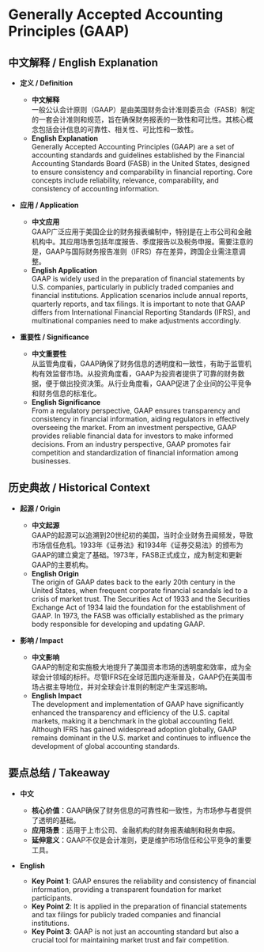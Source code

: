 # Generally Accepted Accounting Principles (GAAP)

## 中文解释 / English Explanation

* **定义 / Definition**  
  - **中文解释**  
    一般公认会计原则（GAAP）是由美国财务会计准则委员会（FASB）制定的一套会计准则和规范，旨在确保财务报表的一致性和可比性。其核心概念包括会计信息的可靠性、相关性、可比性和一致性。  
  - **English Explanation**  
    Generally Accepted Accounting Principles (GAAP) are a set of accounting standards and guidelines established by the Financial Accounting Standards Board (FASB) in the United States, designed to ensure consistency and comparability in financial reporting. Core concepts include reliability, relevance, comparability, and consistency of accounting information.

* **应用 / Application**  
  - **中文应用**  
    GAAP广泛应用于美国企业的财务报表编制中，特别是在上市公司和金融机构中。其应用场景包括年度报告、季度报告以及税务申报。需要注意的是，GAAP与国际财务报告准则（IFRS）存在差异，跨国企业需注意调整。  
  - **English Application**  
    GAAP is widely used in the preparation of financial statements by U.S. companies, particularly in publicly traded companies and financial institutions. Application scenarios include annual reports, quarterly reports, and tax filings. It is important to note that GAAP differs from International Financial Reporting Standards (IFRS), and multinational companies need to make adjustments accordingly.

* **重要性 / Significance**  
  - **中文重要性**  
    从监管角度看，GAAP确保了财务信息的透明度和一致性，有助于监管机构有效监督市场。从投资角度看，GAAP为投资者提供了可靠的财务数据，便于做出投资决策。从行业角度看，GAAP促进了企业间的公平竞争和财务信息的标准化。  
  - **English Significance**  
    From a regulatory perspective, GAAP ensures transparency and consistency in financial information, aiding regulators in effectively overseeing the market. From an investment perspective, GAAP provides reliable financial data for investors to make informed decisions. From an industry perspective, GAAP promotes fair competition and standardization of financial information among businesses.

## 历史典故 / Historical Context

* **起源 / Origin**  
  - **中文起源**  
    GAAP的起源可以追溯到20世纪初的美国，当时企业财务丑闻频发，导致市场信任危机。1933年《证券法》和1934年《证券交易法》的颁布为GAAP的建立奠定了基础。1973年，FASB正式成立，成为制定和更新GAAP的主要机构。  
  - **English Origin**  
    The origin of GAAP dates back to the early 20th century in the United States, when frequent corporate financial scandals led to a crisis of market trust. The Securities Act of 1933 and the Securities Exchange Act of 1934 laid the foundation for the establishment of GAAP. In 1973, the FASB was officially established as the primary body responsible for developing and updating GAAP.

* **影响 / Impact**  
  - **中文影响**  
    GAAP的制定和实施极大地提升了美国资本市场的透明度和效率，成为全球会计领域的标杆。尽管IFRS在全球范围内逐渐普及，GAAP仍在美国市场占据主导地位，并对全球会计准则的制定产生深远影响。  
  - **English Impact**  
    The development and implementation of GAAP have significantly enhanced the transparency and efficiency of the U.S. capital markets, making it a benchmark in the global accounting field. Although IFRS has gained widespread adoption globally, GAAP remains dominant in the U.S. market and continues to influence the development of global accounting standards.

## 要点总结 / Takeaway

* **中文**  
  - **核心价值**：GAAP确保了财务信息的可靠性和一致性，为市场参与者提供了透明的基础。  
  - **应用场景**：适用于上市公司、金融机构的财务报表编制和税务申报。  
  - **延伸意义**：GAAP不仅是会计准则，更是维护市场信任和公平竞争的重要工具。  

* **English**  
  - **Key Point 1**: GAAP ensures the reliability and consistency of financial information, providing a transparent foundation for market participants.  
  - **Key Point 2**: It is applied in the preparation of financial statements and tax filings for publicly traded companies and financial institutions.  
  - **Key Point 3**: GAAP is not just an accounting standard but also a crucial tool for maintaining market trust and fair competition.